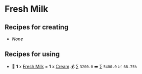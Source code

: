 # Fresh Milk

## Recipes for creating

* _None_


## Recipes for using

* 🍳 **1** x [Fresh Milk](<Fresh Milk.md>) = **1** x [Cream](<Cream.md>) 💰 ∑ `3200.0` ➡️ ∑ `5400.0` 📈 `68.75%`

